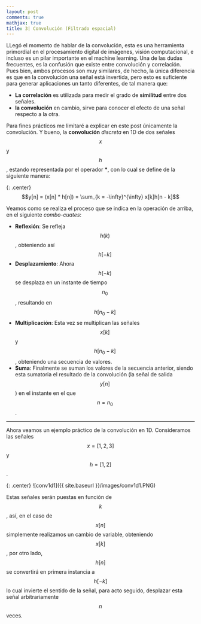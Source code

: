 ```yaml
---
layout: post
comments: true
mathjax: true
title: 3| Convolución (Filtrado espacial)
--- 
```


LLegó el momento de hablar de la convolución, esta es una herramienta primordial en el procesamiento digital de imágenes, visión computacional, e incluso es un pilar importante en el machine learning. Una de las dudas frecuentes, es la confusión que existe entre convolución y correlación. Pues bien, ambos procesos son muy similares, de hecho, la única diferencia es que en la convolución una señal está invertida, pero esto es suficiente para generar aplicaciones un tanto diferentes, de tal manera que:

* __La correlación__ es utilizada para medir el grado de __similitud__ entre dos señales.
* __la convolución__ en cambio, sirve para conocer el efecto de una señal respecto a la otra.

Para fines prácticos me limitaré a explicar en este post únicamente la convolución. Y bueno, la __convolución__ _discreta_ en 1D de dos señales $$x$$ y $$h$$, estando representada por el operador __*__, con lo cual se define de la siguiente manera:

{: .center}
$$y[n] = (x[n] * h[n]) = \sum_{k = -\infty}^{\infty} x[k]h[n - k]$$

Veamos como se realiza el proceso que se indica en la operación de arriba, en el siguiente _combo-cuates_:

* __Reflexión__: Se refleja $$h(k)$$, obteniendo así $$h[-k]$$
* __Desplazamiento__: Ahora $$h(-k)$$ se desplaza en un instante de tiempo $$n_0$$, resultando en $$h[n_0 - k]$$
* __Multiplicación__: Esta vez se multiplican las señales $$x[k]$$ y $$h[n_0 - k]$$, obteniendo una secuencia de valores.  
* __Suma__: Finalmente se suman los valores de la secuencia anterior, siendo esta sumatoria el resultado de la convolución (la señal de salida $$y[n]$$) en el instante en el que $$n = n_0$$.

_____
Ahora veamos un ejemplo práctico de la convolución en 1D. Consideramos las señales $$x = [1, 2, 3]$$ y  $$h = [1, 2]$$. 

{: .center}
![conv1d1]({{ site.baseurl }}/images/conv1d1.PNG)

Estas señales serán puestas en función de $$k$$, así, en el caso de $$x[n]$$ simplemente realizamos un cambio de variable, obteniendo $$x[k]$$, por otro lado, $$h[n]$$ se convertirá en primera instancia a $$h[-k]$$ lo cual invierte el sentido de la señal, para acto seguido, desplazar esta señal arbitrariamente $$n$$ veces.
